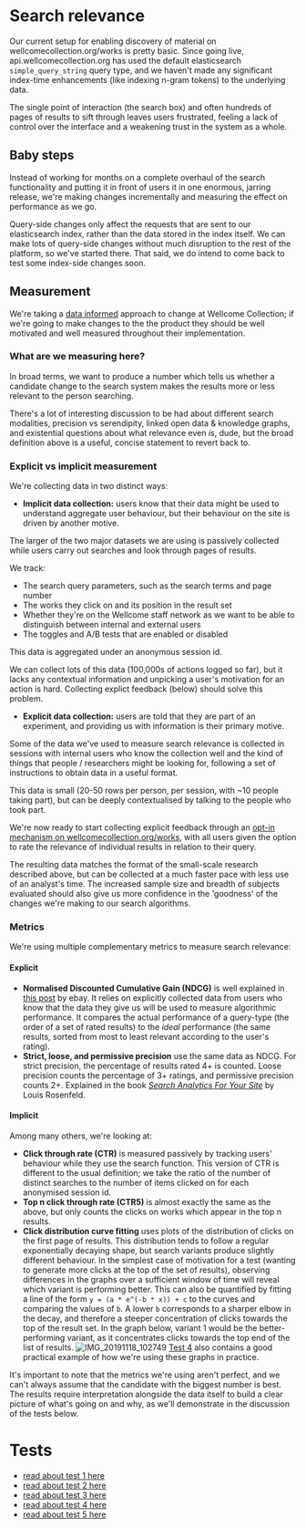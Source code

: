 # Search relevance

Our current setup for enabling discovery of material on wellcomecollection.org/works is pretty basic. Since going live, api.wellcomecollection.org has used the default elasticsearch `simple_query_string` query type, and we haven't made any significant index-time enhancements (like indexing n-gram tokens) to the underlying data.

The single point of interaction (the search box) and often hundreds of pages of results to sift through leaves users frustrated, feeling a lack of control over the interface and a weakening trust in the system as a whole.

## Baby steps

Instead of working for months on a complete overhaul of the search functionality and putting it in front of users it in one enormous, jarring release, we're making changes incrementally and measuring the effect on performance as we go.

Query-side changes only affect the requests that are sent to our elasticsearch index, rather than the data stored in the index itself. We can make lots of query-side changes without much disruption to the rest of the platform, so we've started there. That said, we do intend to come back to test some index-side changes soon.

## Measurement

We're taking a [data informed](https://stacks.wellcomecollection.org/data-informed-not-data-driven-13377c77d198) approach to change at Wellcome Collection; if we're going to make changes to the the product they should be well motivated and well measured throughout their implementation.

### What are we measuring here?

In broad terms, we want to produce a number which tells us whether a candidate change to the search system makes the results more or less relevant to the person searching.

There's a lot of interesting discussion to be had about different search modalities, precision vs serendipity, linked open data & knowledge graphs, and existential questions about what relevance even _is_, dude, but the broad definition above is a useful, concise statement to revert back to.

### Explicit vs implicit measurement

We're collecting data in two distinct ways:

- **Implicit data collection:** users know that their data might be used to understand aggregate user behaviour, but their behaviour on the site is driven by another motive.

The larger of the two major datasets we are using is passively collected while users carry out searches and look through pages of results.

We track:

- The search query parameters, such as the search terms and page number
- The works they click on and its position in the result set
- Whether they're on the Wellcome staff network as we want to be able to distinguish between internal and external users
- The toggles and A/B tests that are enabled or disabled

This data is aggregated under an anonymous session id.

We can collect lots of this data (100,000s of actions logged so far), but it lacks any contextual information and unpicking a user's motivation for an action is hard. Collecting explict feedback (below) should solve this problem.

- **Explicit data collection:** users are told that they are part of an experiment, and providing us with information is their primary motive.

Some of the data we've used to measure search relevance is collected in sessions with internal users who know the collection well and the kind of things that people / researchers might be looking for, following a set of instructions to obtain data in a useful format.

This data is small (20-50 rows per person, per session, with ~10 people taking part), but can be deeply contextualised by talking to the people who took part.

We're now ready to start collecting explicit feedback through an [opt-in mechanism on wellcomecollection.org/works](https://github.com/wellcometrust/wellcomecollection.org/issues/4411), with all users given the option to rate the relevance of individual results in relation to their query.

The resulting data matches the format of the small-scale research described above, but can be collected at a much faster pace with less use of an analyst's time. The increased sample size and breadth of subjects evaluated should also give us more confidence in the 'goodness' of the changes we're making to our search algorithms.

### Metrics

We're using multiple complementary metrics to measure search relevance:

#### Explicit

- **Normalised Discounted Cumulative Gain (NDCG)** is well explained in [this post](https://www.ebayinc.com/stories/blogs/tech/measuring-search-relevance/) by ebay. It relies on explicitly collected data from users who know that the data they give us will be used to measure algorithmic performance. It compares the actual performance of a query-type (the order of a set of rated results) to the _ideal_ performance (the same results, sorted from most to least relevant according to the user's rating).
- **Strict, loose, and permissive precision** use the same data as NDCG. For strict precision, the percentage of results rated 4+ is counted. Loose precision counts the percentage of 3+ ratings, and permissive precision counts 2+. Explained in the book [_Search Analytics For Your Site_](https://rosenfeldmedia.com/books/search-analytics-for-your-site/) by Louis Rosenfeld.

#### Implicit

Among many others, we're looking at:

- **Click through rate (CTR)** is measured passively by tracking users' behaviour while they use the search function. This version of CTR is different to the usual definition; we take the ratio of the number of distinct searches to the number of items clicked on for each anonymised session id.
- **Top n click through rate (CTR5)** is almost exactly the same as the above, but only counts the clicks on works which appear in the top n results.
- **Click distribution curve fitting** uses plots of the distribution of clicks on the first page of results. This distribution tends to follow a regular exponentially decaying shape, but search variants produce slightly different behaviour. In the simplest case of motivation for a test (wanting to generate more clicks at the top of the set of results), observing differences in the graphs over a sufficient window of time will reveal which variant is performing better. This can also be quantified by fitting a line of the form `y = (a * e^(-b * x)) + c` to the curves and comparing the values of `b`. A lower `b` corresponds to a sharper elbow in the decay, and therefore a steeper concentration of clicks towards the top of the result set. In the graph below, variant 1 would be the better-performing variant, as it concentrates clicks towards the top end of the list of results.
  ![IMG_20191118_102749](https://user-images.githubusercontent.com/11006680/69045281-78b1b500-09ee-11ea-8f94-63ff6e7506b8.jpg)
  [Test 4](./004_AND_or_OR.md) also contains a good practical example of how we're using these graphs in practice.

It's important to note that the metrics we're using aren't perfect, and we can't always assume that the candidate with the biggest number is best. The results require interpretation alongside the data itself to build a clear picture of what's going on and why, as we'll demonstrate in the discussion of the tests below.

# Tests

- [read about test 1 here](./001_explicit_feedback.md)
- [read about test 2 here](./002_implicit_feedback.md)
- [read about test 3 here](./003_adding_notes.md)
- [read about test 4 here](./004_AND_or_OR.md)
- [read about test 5 here](./005_stacked_queries.md)
